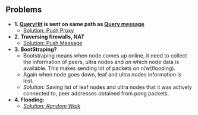 ## Problems
- **1. [QueryHit](Message_Types.md) is sent on same path as [Query message](Message_Types.md)**
  - [Solution: Push Proxy](Node_Types.md)
- **2. Traversing firewalls, NAT**
  - [Solution: Push Message](Message_Types.md)
- **3. BootStraping?** 
  - Bootstraping means when node comes up online, it need to collect the information of peers, ultra nodes and on which node data is available. This makes sending lot of packets on n/w(flooding).
  - Again when node goes down, leaf and ultra nodes information is lost.
  - *Solution:* Saving list of leaf nodes and ultra nodes that it was actively connected to, peer addresses obtained from pong packets.
- **4. Flooding:** 
  - *[Solution: Random Walk](/System-Design/Concepts/Hashing)*
